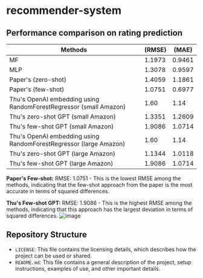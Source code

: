 # recommender-system
## Performance comparison on rating prediction

| **Methods**            | **(RMSE)** | **(MAE)** |
|------------------------|-------------------|------------------|
| MF                     | 1.1973            | 0.9461           |
| MLP                    | 1.3078            | 0.9597           |
| Paper's (zero-shot)    | 1.4059            | 1.1861           |
| Paper's (few-shot)     | 1.0751            | 0.6977           |
| Thu's OpenAI embedding using RandomForestRegressor (small Amazon)  | 1.60              | 1.14             |
| Thu's zero-shot GPT (small Amazon)          | 1.3351            | 1.2609           |
| Thu's few-shot GPT (small Amazon)           | 1.9086            | 1.0714           |
| Thu's OpenAI embedding using RandomForestRegressor (large Amazon)  | 1.60              | 1.14             |
| Thu's zero-shot GPT (large Amazon)          | 1.1344            | 1.0118           |
| Thu's few-shot GPT (large Amazon)           | 1.9086            | 1.0714           |

**Paper's Few-shot:**
RMSE: 1.0751 - This is the lowest RMSE among the methods, indicating that the few-shot approach from the paper is the most accurate in terms of squared differences.


**Thu's Few-shot GPT:**
RMSE: 1.9086 - This is the highest RMSE among the methods, indicating that this approach has the largest deviation in terms of squared differences.
![image](https://github.com/tnathu-ai/recommender-system/assets/72063833/45f92fdc-32f4-425c-bcd4-dfdb331ca5f4)

## Repository Structure

- `LICENSE`: This file contains the licensing details, which describes how the project can be used or shared.
- `README.md`: This file contains a general description of the project, setup instructions, examples of use, and other important details.
